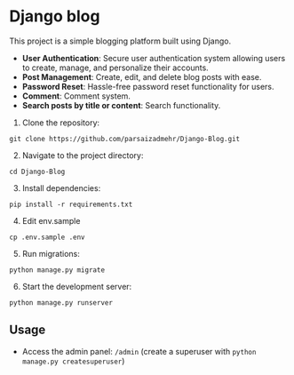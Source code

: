 # Django blog

This project is a simple blogging platform built using Django.

- **User Authentication**: Secure user authentication system allowing users to create, manage, and personalize their accounts.
- **Post Management**: Create, edit, and delete blog posts with ease.
- **Password Reset**: Hassle-free password reset functionality for users.
- **Comment**: Comment system.
- **Search posts by title or content**: Search functionality.

1. Clone the repository:
```
git clone https://github.com/parsaizadmehr/Django-Blog.git
```

2. Navigate to the project directory:
```
cd Django-Blog
```

3. Install dependencies:
```
pip install -r requirements.txt
```

4. Edit env.sample
```
cp .env.sample .env
```

5. Run migrations:
```
python manage.py migrate
```

6. Start the development server:
```
python manage.py runserver
```

## Usage
- Access the admin panel: `/admin` (create a superuser with `python manage.py createsuperuser`)

